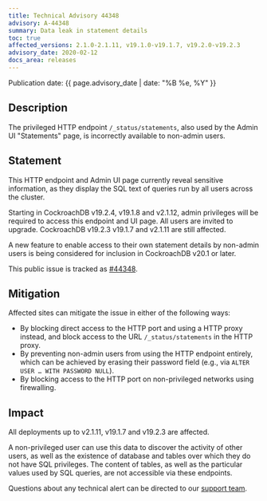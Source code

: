 ```yaml
---
title: Technical Advisory 44348
advisory: A-44348
summary: Data leak in statement details
toc: true
affected_versions: 2.1.0-2.1.11, v19.1.0-v19.1.7, v19.2.0-v19.2.3
advisory_date: 2020-02-12
docs_area: releases
---
```


Publication date: {{ page.advisory_date | date: "%B %e, %Y" }}

## Description

The privileged HTTP endpoint `/_status/statements`, also used by the Admin UI "Statements" page, is incorrectly available to non-admin users.

## Statement

This HTTP endpoint and Admin UI page currently reveal sensitive information, as they display the SQL text of queries run by all users across the cluster.

Starting in CockroachDB v19.2.4, v19.1.8 and v2.1.12, admin privileges will be required to access this endpoint and UI page. All users are invited to upgrade.  CockroachDB v19.2.3 v19.1.7 and v2.1.11 are still affected.

A new feature to enable access to their own statement details by non-admin users is being considered for inclusion in CockroachDB v20.1 or later.

This public issue is tracked as [#44348](https://github.com/cockroachdb/cockroach/issues/44348).

## Mitigation

Affected sites can mitigate the issue in either of the following ways:

- By blocking direct access to the HTTP port and using a HTTP proxy instead, and block access to the URL `/_status/statements` in the HTTP proxy.
- By preventing non-admin users from using the HTTP endpoint entirely,
  which can be achieved by erasing their password field (e.g., via
  `ALTER USER … WITH PASSWORD NULL`).
- By blocking access to the HTTP port on non-privileged networks using firewalling.

## Impact

All deployments up to v2.1.11, v19.1.7 and v19.2.3 are affected.

A non-privileged user can use this data to discover the activity of other users, as well as the existence of database and tables over which they do not have SQL privileges. The content of tables, as well as the particular values used by SQL queries, are not accessible via these endpoints.

Questions about any technical alert can be directed to our [support team](https://support.cockroachlabs.com/).
